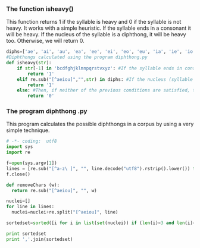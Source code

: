 ### The function isheavy()
This function returns 1 if the syllable is heavy and 0 if the syllable is not heavy. It works with a simple heuristic. If the syllable ends in a consonant it will be heavy. If the nucleus of the syllable is a diphthong, it will be heavy too. Otherwise, we will return 0.
```python
diphs=['ae', 'ai', 'au', 'ea', 'ee', 'ei', 'eo', 'eu', 'ia', 'ie', 'io', 'iu', 'oa', 'oe', 'oi', 'oo', 'ou', 'ua', 'ue', 'ui', 'uo']
#Diphthongs calculated using the program diphthong.py
def isheavy(str):
    if str[-1] in 'bcdfghjklmnpqrstvxyz': #If the syllable ends in consonant, it is heavy
        return '1'
    elif re.sub("[^aeiou]","",str) in diphs: #If the nucleus (syllable without consonants) is a diphthong, it is heavy
        return '1'
    else: #Then, if neither of the previous conditions are satisfied, the syllable is light
        return '0'
```

### The program diphthong .py
This program calculates the possible diphthongs in a corpus by using a very simple technique.
```python
# -*- coding:  utf8
import sys
import re

f=open(sys.argv[1])
lines = [re.sub("[^a-z\ ]", "", line.decode("utf8").rstrip().lower()) for line in f]
f.close()

def removeChars (w):
  return re.sub("[^aeiou]", "", w)

nuclei=[]
for line in lines:
  nuclei=nuclei+re.split("[^aeiou]", line)

sortedset=sorted([i for i in list(set(nuclei)) if (len(i)<3 and len(i)>1)])

print sortedset
print ','.join(sortedset)
```
